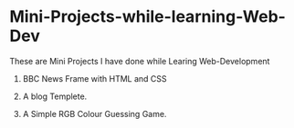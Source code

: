 # Mini-Projects-while-learning-Web-Dev
These are Mini Projects I have done while Learing Web-Development

1) BBC News Frame with HTML and CSS

2) A blog Templete.

3) A Simple RGB Colour Guessing Game.
